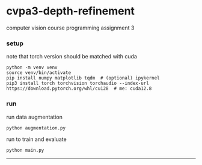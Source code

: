 # cvpa3-depth-refinement
computer vision course programming assignment 3

### setup

note that torch version should be matched with cuda 

```
python -m venv venv
source venv/bin/activate
pip install numpy matplotlib tqdm  # (optional) ipykernel 
pip3 install torch torchvision torchaudio --index-url https://download.pytorch.org/whl/cu128  # me: cuda12.8
```

### run 

run data augmentation 

```
python augmentation.py
```

run to train and evaluate 

```
python main.py
```

---

